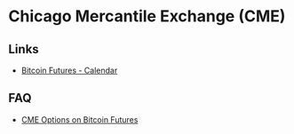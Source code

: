 # Chicago Mercantile Exchange (CME)

<!--
2017 Crypto

https://www.barchart.com/futures/quotes/BT*0/volatility-greeks
-->

## Links

- [Bitcoin Futures - Calendar](https://cmegroup.com/markets/cryptocurrencies/bitcoin/bitcoin.calendar.html)

## FAQ

- [CME Options on Bitcoin Futures](https://cmegroup.com/trading/cryptocurrency-indices/cme-options-bitcoin-futures-frequently-asked-questions.html)
